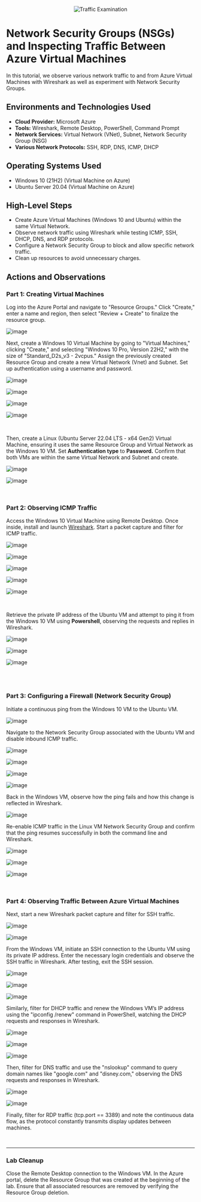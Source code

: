 <p align="center">
<img src="https://i.imgur.com/Ua7udoS.png" alt="Traffic Examination"/>
</p>

<h1>Network Security Groups (NSGs) and Inspecting Traffic Between Azure Virtual Machines</h1>
In this tutorial, we observe various network traffic to and from Azure Virtual Machines with Wireshark as well as experiment with Network Security Groups. <br />




<h2>Environments and Technologies Used</h2>

- <strong>Cloud Provider:</strong> Microsoft Azure
- <strong>Tools:</strong> Wireshark, Remote Desktop, PowerShell, Command Prompt
- <strong>Network Services:</strong> Virtual Network (VNet), Subnet, Network Security Group (NSG)
- <strong>Various Network Protocols:</strong> SSH, RDP, DNS, ICMP, DHCP




<h2>Operating Systems Used </h2>

- Windows 10 (21H2) (Virtual Machine on Azure)
- Ubuntu Server 20.04 (Virtual Machine on Azure)




<h2>High-Level Steps</h2>

- Create Azure Virtual Machines (Windows 10 and Ubuntu) within the same Virtual Network.
- Observe network traffic using Wireshark while testing ICMP, SSH, DHCP, DNS, and RDP protocols.
- Configure a Network Security Group to block and allow specific network traffic.
- Clean up resources to avoid unnecessary charges.






<h2>Actions and Observations</h2>

<h3>Part 1: Creating Virtual Machines</h3>

<p>
Log into the Azure Portal and navigate to "Resource Groups." Click "Create," enter a name and region, then select "Review + Create" to finalize the resource group. 
</p>

![image](https://github.com/user-attachments/assets/8a964873-724f-4f7e-9444-425301f9df94)
<br />

<p>
Next, create a Windows 10 Virtual Machine by going to "Virtual Machines," clicking "Create," and selecting "Windows 10 Pro, Version 22H2," with the size of "Standard_D2s_v3 - 2vcpus." Assign the previously created Resource Group and create a new Virtual Network (Vnet) and Subnet. Set up authentication using a username and password. 
</p>

![image](https://github.com/user-attachments/assets/6aba1333-8288-4515-a1fa-29a881f1b089)

![image](https://github.com/user-attachments/assets/1b2686e3-1087-4fbb-969b-2961fac48f44)

![image](https://github.com/user-attachments/assets/feb02eb5-82e5-4e2e-923f-8238116096f0)

![image](https://github.com/user-attachments/assets/96441ee6-f630-4ce0-9bcc-32e45b270315)

<br />
<p>
Then, create a Linux (Ubuntu Server 22.04 LTS - x64 Gen2) Virtual Machine, ensuring it uses the same Resource Group and Virtual Network as the Windows 10 VM. Set <strong>Authentication type</strong> to <strong>Password.</strong> Confirm that both VMs are within the same Virtual Network and Subnet and create.
</p>

![image](https://github.com/user-attachments/assets/93b3a303-a729-4c83-bd46-0456b29675d6)

![image](https://github.com/user-attachments/assets/3d4e522c-d6a0-4934-9990-4a11f07c7332)

<br />

<h3>Part 2: Observing ICMP Traffic</h3>

<p>Access the Windows 10 Virtual Machine using Remote Desktop. Once inside, install and launch <a href="https://www.wireshark.org" target="_blank">Wireshark</a>. Start a packet capture and filter for ICMP traffic.</p>

![image](https://github.com/user-attachments/assets/e6213f68-f090-4dc7-8680-b0289923f4a7)

![image](https://github.com/user-attachments/assets/982705c6-3f53-4c32-a568-c69535474264)

![image](https://github.com/user-attachments/assets/1c932529-29e1-491e-a385-e067a55c3b1d)

![image](https://github.com/user-attachments/assets/803f4f12-095a-431b-87a0-d019e46c4fa1)

![image](https://github.com/user-attachments/assets/9d3d5c3a-b382-4992-b9d8-60353c15e331)

<br />

<p>Retrieve the private IP address of the Ubuntu VM and attempt to ping it from the Windows 10 VM using <strong>Powershell</strong>, observing the requests and replies in Wireshark.</p>

![image](https://github.com/user-attachments/assets/a0e5c342-99ec-47c3-9000-20d26e4e36c8)

![image](https://github.com/user-attachments/assets/6309a736-101b-41ed-9aa1-9d9b9dcc732d)

![image](https://github.com/user-attachments/assets/8b06dc39-3701-494c-a25a-f74440e31db9)

<br />
<br />

<h3>Part 3: Configuring a Firewall (Network Security Group)</h3>

<p>Initiate a continuous ping from the Windows 10 VM to the Ubuntu VM.</p>

![image](https://github.com/user-attachments/assets/ca4accbc-d69c-45e2-8235-36559584f6a7)

<p>Navigate to the Network Security Group associated with the Ubuntu VM and disable inbound ICMP traffic.</p>

![image](https://github.com/user-attachments/assets/d8701a00-f06d-4a05-8343-38eddcd53794)

![image](https://github.com/user-attachments/assets/e14b551b-b53b-4dd0-be7b-802024b18409)

![image](https://github.com/user-attachments/assets/3830e240-e2b3-489f-b95f-aad3cd754a1b)

![image](https://github.com/user-attachments/assets/14ddb7a0-b118-46c2-b37b-e527ab21fe35)



<p>Back in the Windows VM, observe how the ping fails and how this change is reflected in Wireshark.</p>

![image](https://github.com/user-attachments/assets/97f89e34-fdb9-42a6-8b2f-faa1a4e72646)

  
<p>Re-enable ICMP traffic in the Linux VM Network Security Group and confirm that the ping resumes successfully in both the command line and Wireshark.</p>

![image](https://github.com/user-attachments/assets/42771371-30a3-4e38-b310-17fb64bb3070)

![image](https://github.com/user-attachments/assets/b5df7366-ea7f-41f4-b62d-5fde5070ad3f)

![image](https://github.com/user-attachments/assets/7eb63030-9248-41a3-b823-90684f7ea88c)

<br />

<h3>Part 4: Observing Traffic Between Azure Virtual Machines</h3>

<p>Next, start a new Wireshark packet capture and filter for SSH traffic.</p>

![image](https://github.com/user-attachments/assets/a9b10436-3c82-4157-b69d-bc3024e33052)

![image](https://github.com/user-attachments/assets/75aa58c9-e91f-423c-b213-89c52f6ee953)

 
<p>From the Windows VM, initiate an SSH connection to the Ubuntu VM using its private IP address. Enter the necessary login credentials and observe the SSH traffic in Wireshark. After testing, exit the SSH session.</p>

![image](https://github.com/user-attachments/assets/eef81b1e-454d-4638-8e5b-5d2ba63c27ca)

![image](https://github.com/user-attachments/assets/c7450ad9-121e-4151-9847-8f9362b8c814)

![image](https://github.com/user-attachments/assets/ab63265c-af13-4f4c-9d95-021531786491)

<p>Similarly, filter for DHCP traffic and renew the Windows VM’s IP address using the "ipconfig /renew" command in PowerShell, watching the DHCP requests and responses in Wireshark.</p> 

![image](https://github.com/user-attachments/assets/7da8de65-22f9-428c-8936-c047aaca8512)

![image](https://github.com/user-attachments/assets/d37cf2a6-d28a-4564-bea3-93d4cd2c37b9)

![image](https://github.com/user-attachments/assets/dc49d446-a1a4-43cd-aafe-b32b77125a55)


<p>Then, filter for DNS traffic and use the "nslookup" command to query domain names like "google.com" and "disney.com," observing the DNS requests and responses in Wireshark.</p>

![image](https://github.com/user-attachments/assets/9f6bdc66-b400-4458-b597-fe8fb3712714)

![image](https://github.com/user-attachments/assets/3a957ec9-e7c2-4ac2-a1c1-8a0ebe72a96a)


<p>Finally, filter for RDP traffic (tcp.port == 3389) and note the continuous data flow, as the protocol constantly transmits display updates between machines.</p>


<br />

<hr>

<h3>Lab Cleanup</h3>

<p>Close the Remote Desktop connection to the Windows VM. In the Azure portal, delete the Resource Group that was created at the beginning of the lab. Ensure that all associated resources are removed by verifying the Resource Group deletion.</p>


